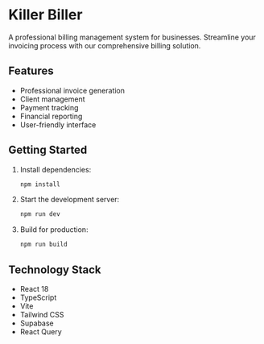 # Killer Biller

A professional billing management system for businesses. Streamline your invoicing process with our comprehensive billing solution.

## Features

- Professional invoice generation
- Client management
- Payment tracking
- Financial reporting
- User-friendly interface

## Getting Started

1. Install dependencies:
   ```bash
   npm install
   ```

2. Start the development server:
   ```bash
   npm run dev
   ```

3. Build for production:
   ```bash
   npm run build
   ```

## Technology Stack

- React 18
- TypeScript
- Vite
- Tailwind CSS
- Supabase
- React Query
